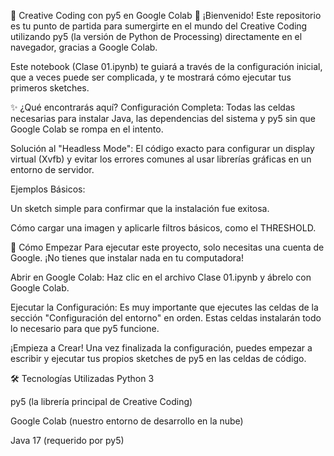 🎨 Creative Coding con py5 en Google Colab 🚀
¡Bienvenido! Este repositorio es tu punto de partida para sumergirte en el mundo del Creative Coding utilizando py5 (la versión de Python de Processing) directamente en el navegador, gracias a Google Colab.

Este notebook (Clase 01.ipynb) te guiará a través de la configuración inicial, que a veces puede ser complicada, y te mostrará cómo ejecutar tus primeros sketches.

✨ ¿Qué encontrarás aquí?
Configuración Completa: Todas las celdas necesarias para instalar Java, las dependencias del sistema y py5 sin que Google Colab se rompa en el intento.

Solución al "Headless Mode": El código exacto para configurar un display virtual (Xvfb) y evitar los errores comunes al usar librerías gráficas en un entorno de servidor.

Ejemplos Básicos:

Un sketch simple para confirmar que la instalación fue exitosa.

Cómo cargar una imagen y aplicarle filtros básicos, como el THRESHOLD.

🚀 Cómo Empezar
Para ejecutar este proyecto, solo necesitas una cuenta de Google. ¡No tienes que instalar nada en tu computadora!

Abrir en Google Colab: Haz clic en el archivo Clase 01.ipynb y ábrelo con Google Colab.

Ejecutar la Configuración: Es muy importante que ejecutes las celdas de la sección "Configuración del entorno" en orden. Estas celdas instalarán todo lo necesario para que py5 funcione.

¡Empieza a Crear! Una vez finalizada la configuración, puedes empezar a escribir y ejecutar tus propios sketches de py5 en las celdas de código.

🛠️ Tecnologías Utilizadas
Python 3

py5 (la librería principal de Creative Coding)

Google Colab (nuestro entorno de desarrollo en la nube)

Java 17 (requerido por py5)